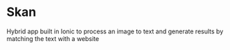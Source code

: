# Skan
Hybrid app built in Ionic to process an image to text and generate results by matching the text with a website

